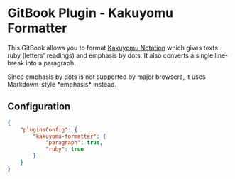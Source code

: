 # GitBook Plugin - Kakuyomu Formatter

This GitBook allows you to format [Kakuyomu Notation](https://kakuyomu.jp/help/entry/notation) which gives texts ruby (letters' readings) and emphasis by dots. It also converts a single line-break into a paragraph.

Since emphasis by dots is not supported by major browsers, it uses Markdown-style \*emphasis* instead.

## Configuration

```json
{
    "pluginsConfig": {
        "kakuyomu-formatter": {
            "paragraph": true,
            "ruby": true
        }
    }
}
```
